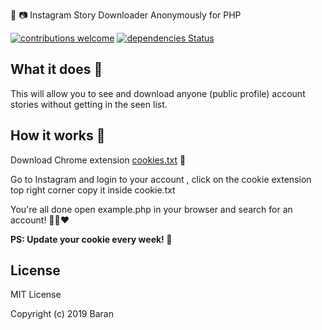 🤖 📷  Instagram Story Downloader Anonymously for PHP

[![contributions welcome](https://img.shields.io/badge/contributions-welcome-brightgreen.svg?style=flat)](https://github.com/xosad/insta-story/issues)
[![dependencies Status](https://david-dm.org/dwyl/esta/status.svg)](https://github.com/xosad/insta-story/)

## What it does 🤳
This will allow you to see and download anyone (public profile) account stories without getting in the seen list.

## How it works 🤖
Download Chrome extension [cookies.txt](https://chrome.google.com/webstore/detail/cookiestxt/njabckikapfpffapmjgojcnbfjonfjfg) 🍪

Go to Instagram and login to your account , click on the cookie extension top right corner copy it inside cookie.txt

You're all done open example.php in your browser and search for an account! 🤳✨❤️

**PS: Update your cookie every week! 🍪**

## License

MIT License

Copyright (c) 2019 Baran
